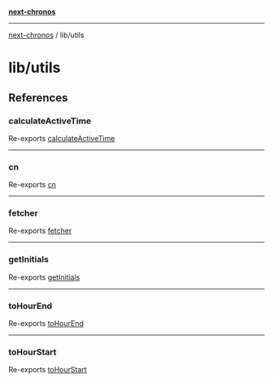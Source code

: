 [**next-chronos**](../../README.md)

***

[next-chronos](../../README.md) / lib/utils

# lib/utils

## References

### calculateActiveTime

Re-exports [calculateActiveTime](heartbeat/functions/calculateActiveTime.md)

***

### cn

Re-exports [cn](cn/functions/cn.md)

***

### fetcher

Re-exports [fetcher](fetcher/functions/fetcher.md)

***

### getInitials

Re-exports [getInitials](user/functions/getInitials.md)

***

### toHourEnd

Re-exports [toHourEnd](time/functions/toHourEnd.md)

***

### toHourStart

Re-exports [toHourStart](time/functions/toHourStart.md)

